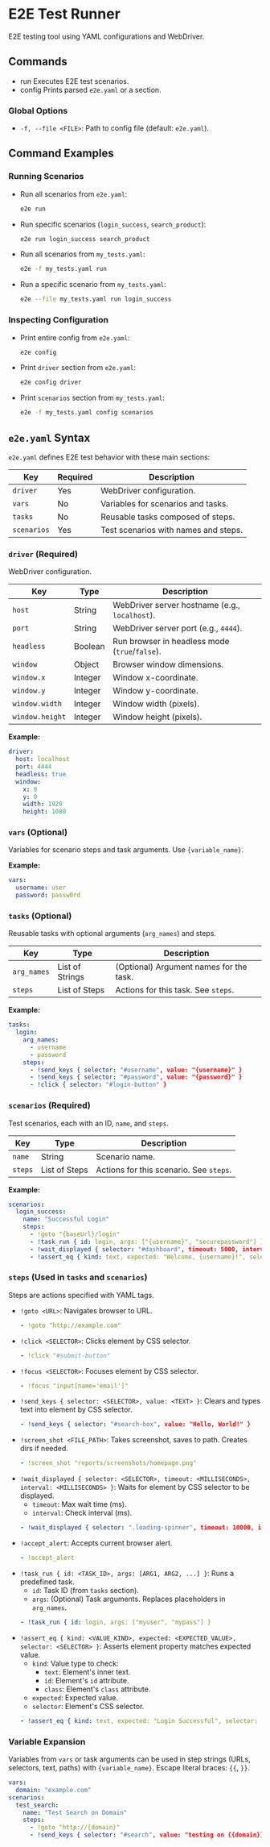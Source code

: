# E2E Test Runner

E2E testing tool using YAML configurations and WebDriver.

## Commands

- run Executes E2E test scenarios.
- config Prints parsed `e2e.yaml` or a section.

### Global Options

- `-f, --file <FILE>`: Path to config file (default: `e2e.yaml`).

## Command Examples

### Running Scenarios

- Run all scenarios from `e2e.yaml`:
  ```bash
  e2e run
  ```
- Run specific scenarios (`login_success`, `search_product`):
  ```bash
  e2e run login_success search_product
  ```
- Run all scenarios from `my_tests.yaml`:
  ```bash
  e2e -f my_tests.yaml run
  ```
- Run a specific scenario from `my_tests.yaml`:
  ```bash
  e2e --file my_tests.yaml run login_success
  ```

### Inspecting Configuration

- Print entire config from `e2e.yaml`:
  ```bash
  e2e config
  ```
- Print `driver` section from `e2e.yaml`:
  ```bash
  e2e config driver
  ```
- Print `scenarios` section from `my_tests.yaml`:
  ```bash
  e2e -f my_tests.yaml config scenarios
  ```

## `e2e.yaml` Syntax

`e2e.yaml` defines E2E test behavior with these main sections:

| Key         | Required | Description                                                      |
|-------------|----------|------------------------------------------------------------------|
| `driver`    | Yes      | WebDriver configuration.                                         |
| `vars`      | No       | Variables for scenarios and tasks.                               |
| `tasks`     | No       | Reusable tasks composed of steps.                                |
| `scenarios` | Yes      | Test scenarios with names and steps.                             |

### `driver` (Required)

WebDriver configuration.

| Key        | Type    | Description                                                 |
|------------|---------|-------------------------------------------------------------|
| `host`     | String  | WebDriver server hostname (e.g., `localhost`).              |
| `port`     | String  | WebDriver server port (e.g., `4444`).                     |
| `headless` | Boolean | Run browser in headless mode (`true`/`false`).            |
| `window`   | Object  | Browser window dimensions.                                  |
| `window.x` | Integer | Window x-coordinate.                                        |
| `window.y` | Integer | Window y-coordinate.                                        |
| `window.width` | Integer | Window width (pixels).                                      |
| `window.height`| Integer | Window height (pixels).                                     |


**Example:**
```yaml
driver:
  host: localhost
  port: 4444
  headless: true
  window:
    x: 0
    y: 0
    width: 1920
    height: 1080
```

### `vars` (Optional)

Variables for scenario steps and task arguments. Use `{variable_name}`.

**Example:**
```yaml
vars:
  username: user
  password: passw0rd
```

### `tasks` (Optional)

Reusable tasks with optional arguments (`arg_names`) and steps.

| Key         | Type             | Description                                                       |
|-------------|------------------|-------------------------------------------------------------------|
| `arg_names` | List of Strings  | (Optional) Argument names for the task.                           |
| `steps`     | List of Steps    | Actions for this task. See `steps`.                             |

**Example:**
```yaml
tasks:
  login:
    arg_names:
      - username
      - password
    steps:
      - !send_keys { selector: "#username", value: "{username}" }
      - !send_keys { selector: "#password", value: "{password}" }
      - !click { selector: "#login-button" }
```

### `scenarios` (Required)

Test scenarios, each with an ID, `name`, and `steps`.

| Key     | Type          | Description                                         |
|---------|---------------|-----------------------------------------------------|
| `name`  | String        | Scenario name.                                      |
| `steps` | List of Steps | Actions for this scenario. See `steps`.           |


**Example:**
```yaml
scenarios:
  login_success:
    name: "Successful Login"
    steps:
      - !goto "{baseUrl}/login"
      - !task_run { id: login, args: ["{username}", "securepassword"] }
      - !wait_displayed { selector: "#dashboard", timeout: 5000, interval: 500 }
      - !assert_eq { kind: text, expected: "Welcome, {username}!", selector: ".welcome-message" }
```

### `steps` (Used in `tasks` and `scenarios`)

Steps are actions specified with YAML tags.

- `!goto <URL>`: Navigates browser to URL.
  ```yaml
  - !goto "http://example.com"
  ```
- `!click <SELECTOR>`: Clicks element by CSS selector.
  ```yaml
  - !click "#submit-button"
  ```
- `!focus <SELECTOR>`: Focuses element by CSS selector.
  ```yaml
  - !focus "input[name='email']"
  ```
- `!send_keys { selector: <SELECTOR>, value: <TEXT> }`: Clears and types text into element by CSS selector.
  ```yaml
  - !send_keys { selector: "#search-box", value: "Hello, World!" }
  ```
- `!screen_shot <FILE_PATH>`: Takes screenshot, saves to path. Creates dirs if needed.
  ```yaml
  - !screen_shot "reports/screenshots/homepage.png"
  ```
- `!wait_displayed { selector: <SELECTOR>, timeout: <MILLISECONDS>, interval: <MILLISECONDS> }`: Waits for element by CSS selector to be displayed.
  - `timeout`: Max wait time (ms).
  - `interval`: Check interval (ms).
  ```yaml
  - !wait_displayed { selector: ".loading-spinner", timeout: 10000, interval: 500 }
  ```
- `!accept_alert`: Accepts current browser alert.
  ```yaml
  - !accept_alert
  ```
- `!task_run { id: <TASK_ID>, args: [ARG1, ARG2, ...] }`: Runs a predefined task.
  - `id`: Task ID (from `tasks` section).
  - `args`: (Optional) Task arguments. Replaces placeholders in `arg_names`.
  ```yaml
  - !task_run { id: login, args: ["myuser", "mypass"] }
  ```
- `!assert_eq { kind: <VALUE_KIND>, expected: <EXPECTED_VALUE>, selector: <SELECTOR> }`: Asserts element property matches expected value.
  - `kind`: Value type to check:
    - `text`: Element's inner text.
    - `id`: Element's `id` attribute.
    - `class`: Element's `class` attribute.
  - `expected`: Expected value.
  - `selector`: Element's CSS selector.
  ```yaml
  - !assert_eq { kind: text, expected: "Login Successful", selector: "h1.title" }
  ```

### Variable Expansion

Variables from `vars` or task arguments can be used in step strings (URLs, selectors, text, paths) with `{variable_name}`. Escape literal braces: `{{`, `}}`.
```yaml
vars:
  domain: "example.com"
scenarios:
  test_search:
    name: "Test Search on Domain"
    steps:
      - !goto "http://{domain}"
      - !send_keys { selector: "#search", value: "testing on {{domain}}" } # literal '{{domain}}'
```
